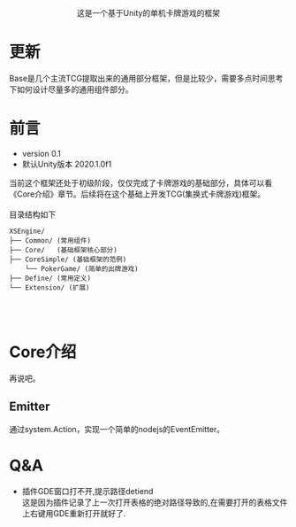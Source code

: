 <p align="center">
这是一个基于Unity的单机卡牌游戏的框架
</p>

# 更新
Base是几个主流TCG提取出来的通用部分框架，但是比较少，需要多点时间思考下如何设计尽量多的通用组件部分。
<br>

# 前言
- version 0.1
- 默认Unity版本 2020.1.0f1

当前这个框架还处于初级阶段，仅仅完成了卡牌游戏的基础部分，具体可以看《Core介绍》章节。后续将在这个基础上开发TCG(集换式卡牌游戏)框架。  
<br>
目录结构如下

    XSEngine/
    ├── Common/ (常用组件)
    ├── Core/   (基础框架核心部分)  
    ├── CoreSimple/ (基础框架的范例)
        └── PokerGame/ (简单的出牌游戏)
    ├── Define/ (常用定义)
    └── Extension/ (扩展)
<br>
<br>

# Core介绍
再说吧。

## Emitter
通过system.Action，实现一个简单的nodejs的EventEmitter。

# Q&A
- 插件GDE窗口打不开,提示路径detiend  
这是因为插件记录了上一次打开表格的绝对路径导致的,在需要打开的表格文件上右键用GDE重新打开就好了.

        